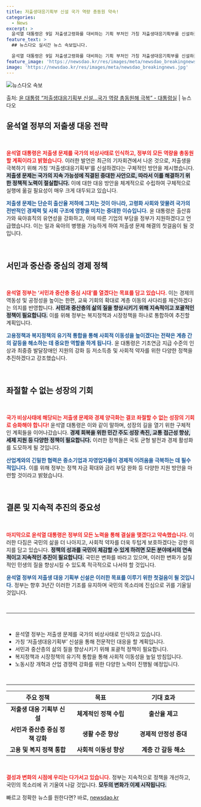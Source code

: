 ```yaml
---
title: 저출생대응기획부 신설 국가 역량 총동원 약속!
categories:
  - News
excerpt: >
  윤석열 대통령은 9일 저출생고령화를 대비하는 기획 부처인 가칭 저출생대응기획부를 신설하겠다고 밝혔다. 윤 대…
feature_text: >
  ## 뉴스다오 실시간 뉴스 속보입니다.

  윤석열 대통령은 9일 저출생고령화를 대비하는 기획 부처인 가칭 저출생대응기획부를 신설하겠다고 밝혔다. 윤 대…
feature_image: 'https://newsdao.kr/res/images/meta/newsdao_breakingnews.jpg'
image: 'https://newsdao.kr/res/images/meta/newsdao_breakingnews.jpg'
---
```


![뉴스다오 속보](https://newsdao.kr/res/images/meta/newsdao_breakingnews.jpg)

<p>출처: <a href="https://newsdao.kr/3771" rel="dofollow">윤 대통령 “저출생대응기획부 신설…국가 역량 총동원해 극복” - 대통령실</a> | 뉴스다오</p>

<h2 data-ke-size="size26">윤석열 정부의 저출생 대응 전략</h2>

<p data-ke-size="size16">&nbsp;</p>

<b><span style="color: #ee2323;">윤석열 대통령은 저출생 문제를 국가의 비상사태로 인식하고, 정부의 모든 역량을 총동원할 계획이라고 밝혔습니다.</span></b> 이러한 발언은 최근의 기자회견에서 나온 것으로, 저출생을 극복하기 위해 가칭 ‘저출생대응기획부’를 신설하겠다는 구체적인 방안을 제시했습니다. <b><span style="background-color: #21538527;">저출생 문제는 국가의 지속 가능성에 직결된 중대한 사안으로, 따라서 이를 해결하기 위한 정책적 노력이 절실합니다.</span></b> 이에 대한 대응 방안을 체계적으로 수립하여 구체적으로 실행에 옮길 필요성이 매우 크게 대두되고 있습니다. 

<b><span style="color: #1a5490;">저출생 문제는 단순히 출산율 저하에 그치는 것이 아니라, 고령화 사회와 맞물려 국가의 전반적인 경제력 및 사회 구조에 영향을 미치는 중대한 이슈입니다.</span></b> 윤 대통령은 출산휴가와 육아휴직의 유연성을 강화하고, 이에 따른 기업의 부담을 정부가 지원하겠다고 언급했습니다. 이는 일과 육아의 병행을 가능하게 하여 저출생 문제 해결의 첫걸음이 될 것입니다.

<p data-ke-size="size16">&nbsp;</p>

<h2 data-ke-size="size26">서민과 중산층 중심의 경제 정책</h2>

<p data-ke-size="size16">&nbsp;</p>

<b><span style="color: #ee2323;">윤석열 정부는 ‘서민과 중산층 중심 시대’를 열겠다는 목표를 담고 있습니다.</span></b> 이는 경제의 역동성 및 공정성을 높이는 한편, 교육 기회의 확대로 계층 이동의 사다리를 재건하겠다는 의지를 반영합니다. <b><span style="background-color: #21538527;">서민과 중산층의 삶의 질을 향상시키기 위해 지속적이고 포괄적인 정책이 필요합니다.</span></b> 이를 위해 정부는 복지정책과 시장정책을 하나로 통합하여 추진할 계획입니다.

<b><span style="color: #1a5490;">고용정책과 복지정책의 유기적 통합을 통해 사회적 이동성을 높이겠다는 전략은 계층 간의 갈등을 해소하는 데 중요한 역할을 하게 됩니다.</span></b> 윤 대통령은 기초연금 지급 수준의 인상과 최중증 발달장애인 지원의 강화 등 저소득층 및 사회적 약자를 위한 다양한 정책을 추진하겠다고 강조했습니다.

<p data-ke-size="size16">&nbsp;</p>

<h2 data-ke-size="size26">좌절할 수 없는 성장의 기회</h2>

<p data-ke-size="size16">&nbsp;</p>

<b><span style="color: #ee2323;">국가 비상사태에 해당되는 저출생 문제와 경제 양극화는 결코 좌절할 수 없는 성장의 기회로 승화해야 합니다!</span></b> 윤석열 대통령은 이와 같이 말하며, 성장의 길을 열기 위한 구체적인 계획들을 이어나갔습니다. <b><span style="background-color: #21538527;">경제 회복을 위한 민간 주도 성장 촉진, 교통 접근성 향상, 세제 지원 등 다양한 정책이 필요합니다.</span></b> 이러한 정책들은 국토 균형 발전과 경제 활성화를 도모하게 될 것입니다.

<b><span style="color: #1a5490;">산업계와의 긴밀한 협력은 중소기업과 자영업자들이 경제적 어려움을 극복하는 데 필수적입니다.</span></b> 이를 위해 정부는 정책 자금 확대와 금리 부담 완화 등 다양한 지원 방안을 마련할 것이라고 밝혔습니다.

<p data-ke-size="size16">&nbsp;</p>

<h2 data-ke-size="size26">결론 및 지속적 추진의 중요성</h2>

<p data-ke-size="size16">&nbsp;</p>

<b><span style="color: #ee2323;">마지막으로 윤석열 대통령은 정부의 모든 노력을 통해 결실을 맺겠다고 약속했습니다.</span></b> 이러한 다짐은 국민의 삶을 더 나아지고, 사회적 약자를 더욱 두텁게 보호하겠다는 강한 의지를 담고 있습니다. <b><span style="background-color: #21538527;">정책의 성과를 국민이 체감할 수 있게 하려면 모든 분야에서의 연속적이고 지속적인 추진이 필요합니다.</span></b> 국민은 변화를 바라고 있으며, 이러한 변화가 실질적인 민생의 질을 향상시킬 수 있도록 적극적으로 나서야 할 것입니다.

<b><span style="color: #1a5490;">윤석열 정부의 저출생 대응 기획부 신설은 이러한 목표를 이루기 위한 첫걸음이 될 것입니다.</span></b> 정부는 향후 3년간 이러한 기조를 유지하며 국민의 목소리에 진심으로 귀를 기울일 것입니다.

<p data-ke-size="size16">&nbsp;</p>

<hr />

<p data-ke-size="size16">&nbsp;</p>

<ul>
    <li>윤석열 정부는 저출생 문제를 국가의 비상사태로 인식하고 있습니다.</li>
    <li>가칭 ‘저출생대응기획부’ 신설을 통해 전문적인 대응을 할 계획입니다.</li>
    <li>서민과 중산층의 삶의 질을 향상시키기 위해 포괄적 정책이 필요합니다.</li>
    <li>복지정책과 시장정책의 유기적 통합을 통해 사회적 이동성을 높일 방침입니다.</li>
    <li>노동시장 개혁과 산업 경쟁력 강화를 위한 다양한 노력이 진행될 예정입니다.</li>
</ul>

<p data-ke-size="size16">&nbsp;</p>

<hr />

<table style="border-collapse: collapse; width: 100%;">
    <thead>
        <tr>
            <th style="text-align: center; width: 33%;"><b>주요 정책</b></th>
            <th style="text-align: center; width: 33%;"><b>목표</b></th>
            <th style="text-align: center; width: 33%;"><b>기대 효과</b></th>
        </tr>
    </thead>
    <tbody>
        <tr>
            <td style="text-align: center; height: 30px;"><b>저출생 대응 기획부 신설</b></td>
            <td style="text-align: center; height: 30px;"><b>체계적인 정책 수립</b></td>
            <td style="text-align: center; height: 30px;"><b>출산율 제고</b></td>
        </tr>
        <tr>
            <td style="text-align: center; height: 30px;"><b>서민과 중산층 중심 정책 강화</b></td>
            <td style="text-align: center; height: 30px;"><b>생활 수준 향상</b></td>
            <td style="text-align: center; height: 30px;"><b>경제적 안정성 증대</b></td>
        </tr>
        <tr>
            <td style="text-align: center; height: 30px;"><b>고용 및 복지 정책 통합</b></td>
            <td style="text-align: center; height: 30px;"><b>사회적 이동성 향상</b></td>
            <td style="text-align: center; height: 30px;"><b>계층 간 갈등 해소</b></td>
        </tr>
    </tbody>
</table>

<p data-ke-size="size16">&nbsp;</p>

<b><span style="color: #ee2323;">결성과 변화의 시점에 우리는 다가서고 있습니다.</span></b> 정부는 지속적으로 정책을 개선하고, 국민의 목소리에 귀 기울여 나갈 것입니다. <b><span style="background-color: #21538527;">모두의 변화가 이제 시작됩니다.</span></b> 

빠르고 정확한 뉴스를 원한다면? 바로, <a href="https://newsdao.kr" rel="dofollow">newsdao.kr</a>


